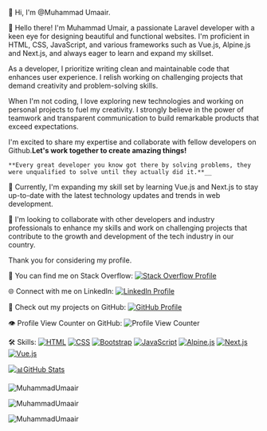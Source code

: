 👋 Hi, I'm @Muhammad Umaair.

👀 Hello there! I'm Muhammad Umair, a passionate Laravel developer with a keen eye for designing beautiful and functional websites. I'm proficient in HTML, CSS, JavaScript, and various frameworks such as Vue.js, Alpine.js and Next.js, and always eager to learn and expand my skillset.

As a developer, I prioritize writing clean and maintainable code that enhances user experience. I relish working on challenging projects that demand creativity and problem-solving skills.

When I'm not coding, I love exploring new technologies and working on personal projects to fuel my creativity. I strongly believe in the power of teamwork and transparent communication to build remarkable products that exceed expectations.

I'm excited to share my expertise and collaborate with fellow developers on Github.**Let's work together to create amazing things!**

    **Every great developer you know got there by solving problems, they were unqualified to solve until they actually did it.**__

🌱 Currently, I'm expanding my skill set by learning Vue.js and Next.js to stay up-to-date with the latest technology updates and trends in web development.

💞️ I'm looking to collaborate with other developers and industry professionals to enhance my skills and work on challenging projects that contribute to the growth and development of the tech industry in our country.

Thank you for considering my profile.

🔗 You can find me on Stack Overflow: [![Stack Overflow Profile](https://img.shields.io/badge/Stack%20Overflow-Profile-orange)](https://stackoverflow.com/users/10623148/muhammad-umair)

🌐 Connect with me on LinkedIn: [![LinkedIn Profile](https://img.shields.io/badge/LinkedIn-Profile-blue)](https://www.linkedin.com/in/muhammad-umaair/)

🚀 Check out my projects on GitHub: [![GitHub Profile](https://img.shields.io/badge/GitHub-Profile-green)](https://github.com/MuhammadUmaair)

👁️ Profile View Counter on GitHub: ![Profile View Counter](https://komarev.com/ghpvc/?username=MuhammadUmaair&base=1000&abbreviated=true)


🛠️ Skills:
[![HTML](https://img.shields.io/badge/HTML-Expert-brightgreen)](https://developer.mozilla.org/en-US/docs/Web/HTML)
[![CSS](https://img.shields.io/badge/CSS-Expert-brightgreen)](https://developer.mozilla.org/en-US/docs/Web/CSS)
[![Bootstrap](https://img.shields.io/badge/Bootstrap-Expert-brightgreen)](https://getbootstrap.com/)
[![JavaScript](https://img.shields.io/badge/JavaScript-Expert-brightgreen)](https://developer.mozilla.org/en-US/docs/Web/JavaScript)
[![Alpine.js](https://img.shields.io/badge/Alpine.js-Proficient-brightgreen)](https://alpinejs.dev/)
[![Next.js](https://img.shields.io/badge/Next.js-Learning-yellow)](https://nextjs.org/)
[![Vue.js](https://img.shields.io/badge/Vue.js-Learning-yellow)](https://vuejs.org/)


[![📊GitHub Stats](https://img.shields.io/badge/Github-Stats-black)](https://github.com/muhammad-umaair/github-readme-stats)

<p>
   <img align="left" src="https://github-readme-stats.vercel.app/api?username=MuhammadUmaair&show_icons=true&theme=dark&hide_border=true&include_all_commits=false&count_private=false&locale=en&layout=compact" alt="MuhammadUmaair" />
</p><br/>
<p>
   <img align="left" src="https://github-readme-stats.vercel.app/api/top-langs?username=MuhammadUmaair&show_icons=true&theme=dark&hide_border=true&include_all_commits=false&count_private=false&locale=en&layout=compact" alt="MuhammadUmaair" /></p><br/>
<p>
   <img align="left" src="https://github-readme-streak-stats.herokuapp.com/?user=MuhammadUmaair&show_icons=true&theme=dark&hide_border=true&include_all_commits=false&count_private=false&locale=en&layout=compact" alt="MuhammadUmaair" />
</p>
